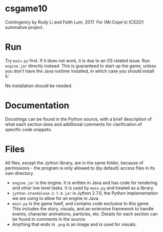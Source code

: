 # csgame10
Contingency by Rudy Li and Faith Lum, 2017. For (Mr.Cope's) ICS2O1 summative project.

Run
=
Try `main.py` first. If it does not work, it is due to an OS related issue. Run `engine.jar` directly instead. This is guaranteed to start up the game, unless you don't have the Java runtime installed, in which case you should install it.'

No installation should be needed.

Documentation
=
Docstrings can be found in the Python source, with a brief description of what each section does and additional comments for clarification of specific code snippets.

Files
=
All files, except the Jython library, are in the same folder, because of permissions - the program is only allowed to (by default) access files in its own directory.

- `engine.jar` is the engine. It is written in Java and has code for rendering and other low level tasks. It is used by `main.py` and treated as a library.
- `jython-standalone-2.7.0.jar` is Jython 2.7.0, the Python implementation we are using to allow for an engine in Java.
- `main.py` is the game itself, and contains code exclusive to this game. This includes the story, visuals, and an extensive framework to handle events, character animations, particles, etc. Details for each section can be found in comments in the source.
- Anything that ends in `.png` is an image and is used for visuals.
